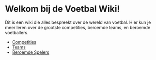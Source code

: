 # Welkom bij de Voetbal Wiki!

Dit is een wiki die alles bespreekt over de wereld van voetbal. Hier kun je meer leren over de grootste competities, beroemde teams, en beroemde voetballers.

- [Competities](competities.md)
- [Teams](teams.md)
- [Beroemde Spelers](spelers.md)


